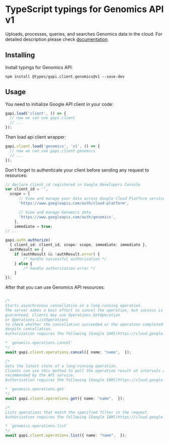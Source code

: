 # TypeScript typings for Genomics API v1

Uploads, processes, queries, and searches Genomics data in the cloud.
For detailed description please check [documentation](https://cloud.google.com/genomics).

## Installing

Install typings for Genomics API:

```
npm install @types/gapi.client.genomics@v1 --save-dev
```

## Usage

You need to initialize Google API client in your code:

```typescript
gapi.load('client', () => {
  // now we can use gapi.client
  // ...
});
```

Then load api client wrapper:

```typescript
gapi.client.load('genomics', 'v1', () => {
  // now we can use gapi.client.genomics
  // ...
});
```

Don't forget to authenticate your client before sending any request to resources:

```typescript
// declare client_id registered in Google Developers Console
var client_id = '',
  scope = [ 
      // View and manage your data across Google Cloud Platform services
      'https://www.googleapis.com/auth/cloud-platform',

      // View and manage Genomics data
      'https://www.googleapis.com/auth/genomics',
    ],
    immediate = true;
// ...

gapi.auth.authorize(
  { client_id: client_id, scope: scope, immediate: immediate },
  authResult => {
    if (authResult && !authResult.error) {
        /* handle successful authorization */
    } else {
        /* handle authorization error */
    }
});
```

After that you can use Genomics API resources:

```typescript

/*
Starts asynchronous cancellation on a long-running operation.
The server makes a best effort to cancel the operation, but success is not
guaranteed. Clients may use Operations.GetOperation
or Operations.ListOperations
to check whether the cancellation succeeded or the operation completed
despite cancellation.
Authorization requires the following [Google IAM](https://cloud.google.com/iam) permission&#58;

* `genomics.operations.cancel`
*/
await gapi.client.operations.cancel({ name: "name",  });

/*
Gets the latest state of a long-running operation.
Clients can use this method to poll the operation result at intervals as
recommended by the API service.
Authorization requires the following [Google IAM](https://cloud.google.com/iam) permission&#58;

* `genomics.operations.get`
*/
await gapi.client.operations.get({ name: "name",  });

/*
Lists operations that match the specified filter in the request.
Authorization requires the following [Google IAM](https://cloud.google.com/iam) permission&#58;

* `genomics.operations.list`
*/
await gapi.client.operations.list({ name: "name",  });
```
